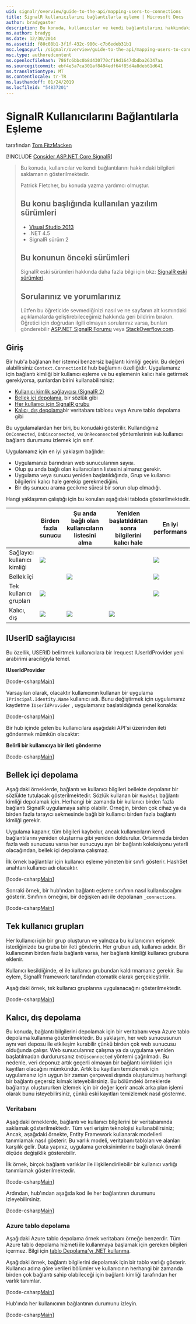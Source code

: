 ```yaml
---
uid: signalr/overview/guide-to-the-api/mapping-users-to-connections
title: SignalR kullanıcılarını bağlantılarla eşleme | Microsoft Docs
author: bradygaster
description: Bu konuda, kullanıcılar ve kendi bağlantılarını hakkındaki bilgileri saklamanın gösterilmektedir. Patrick Fletcher, bu konuda yazma yardımcı olmuştur. Bu konu başlığında kullanılan yazılım sürümleri...
ms.author: bradyg
ms.date: 12/30/2014
ms.assetid: f80c08b1-3f1f-432c-980c-c7b6edeb31b1
msc.legacyurl: /signalr/overview/guide-to-the-api/mapping-users-to-connections
msc.type: authoredcontent
ms.openlocfilehash: 786fc6bbc0b8d430770cf19d1647dbdba26347aa
ms.sourcegitcommit: ebf4e5a7ca301af8494edf64f85d4a8deb61d641
ms.translationtype: MT
ms.contentlocale: tr-TR
ms.lasthandoff: 01/24/2019
ms.locfileid: "54837201"
---
```

<a name="mapping-signalr-users-to-connections"></a>SignalR Kullanıcılarını Bağlantılarla Eşleme
====================
tarafından [Tom FitzMacken](https://github.com/tfitzmac)

[!INCLUDE [Consider ASP.NET Core SignalR](~/includes/signalr/signalr-version-disambiguation.md)]

> Bu konuda, kullanıcılar ve kendi bağlantılarını hakkındaki bilgileri saklamanın gösterilmektedir.
>
> Patrick Fletcher, bu konuda yazma yardımcı olmuştur.
>
> ## <a name="software-versions-used-in-this-topic"></a>Bu konu başlığında kullanılan yazılım sürümleri
>
>
> - [Visual Studio 2013](https://my.visualstudio.com/Downloads?q=visual%20studio%202013)
> - .NET 4.5
> - SignalR sürüm 2
>
>
>
> ## <a name="previous-versions-of-this-topic"></a>Bu konunun önceki sürümleri
>
> SignalR eski sürümleri hakkında daha fazla bilgi için bkz: [SignalR eski sürümleri](../older-versions/index.md).
>
> ## <a name="questions-and-comments"></a>Sorularınız ve yorumlarınız
>
> Lütfen bu öğreticide sevmediğinizi nasıl ve ne sayfanın alt kısmındaki açıklamalarda geliştirebileceğimiz hakkında geri bildirim bırakın. Öğretici için doğrudan ilgili olmayan sorularınız varsa, bunları gönderebilir [ASP.NET SignalR Forumu](https://forums.asp.net/1254.aspx/1?ASP+NET+SignalR) veya [StackOverflow.com](http://stackoverflow.com/).

## <a name="introduction"></a>Giriş

Bir hub'a bağlanan her istemci benzersiz bağlantı kimliği geçirir. Bu değeri alabilirsiniz `Context.ConnectionId` hub bağlamını özelliğidir. Uygulamanız için bağlantı kimliği bir kullanıcı eşleme ve bu eşlemenin kalıcı hale getirmek gerekiyorsa, şunlardan birini kullanabilirsiniz:

- [Kullanıcı kimlik sağlayıcısı (SignalR 2)](#IUserIdProvider)
- [Bellek içi depolama](#inmemory), bir sözlük gibi
- [Her kullanıcı için SignalR grubu](#groups)
- [Kalıcı, dış depolama](#database)bir veritabanı tablosu veya Azure tablo depolama gibi

Bu uygulamalardan her biri, bu konudaki gösterilir. Kullandığınız `OnConnected`, `OnDisconnected`, ve `OnReconnected` yöntemlerinin `Hub` kullanıcı bağlantı durumunu izlemek için sınıf.

Uygulamanız için en iyi yaklaşım bağlıdır:

- Uygulamanızı barındıran web sunucularının sayısı.
- Olup şu anda bağlı olan kullanıcıların listesini almanız gerekir.
- Uygulama veya sunucu yeniden başlatıldığında, Grup ve kullanıcı bilgilerini kalıcı hale gerekip gerekmediğini.
- Bir dış sunucu arama gecikme süresi bir sorun olup olmadığı.

Hangi yaklaşımın çalıştığı için bu konuları aşağıdaki tabloda gösterilmektedir.

|  | Birden fazla sunucu | Şu anda bağlı olan kullanıcıların listesini alma | Yeniden başlatıldıktan sonra bilgilerini kalıcı hale | En iyi performans |
| --- | --- | --- | --- | --- |
| Sağlayıcı kullanıcı kimliği | ![](mapping-users-to-connections/_static/image1.png) |  |  | ![](mapping-users-to-connections/_static/image2.png) |
| Bellek içi |  | ![](mapping-users-to-connections/_static/image3.png) |  | ![](mapping-users-to-connections/_static/image4.png) |
| Tek kullanıcı grupları | ![](mapping-users-to-connections/_static/image5.png) |  |  | ![](mapping-users-to-connections/_static/image6.png) |
| Kalıcı, dış | ![](mapping-users-to-connections/_static/image7.png) | ![](mapping-users-to-connections/_static/image8.png) | ![](mapping-users-to-connections/_static/image9.png) |  |

<a id="IUserIdProvider"></a>

## <a name="iuserid-provider"></a>IUserID sağlayıcısı

Bu özellik, USERID belirtmek kullanıcılara bir Irequest IUserIdProvider yeni arabirimi aracılığıyla temel.

**IUserIdProvider**

[!code-csharp[Main](mapping-users-to-connections/samples/sample1.cs)]

Varsayılan olarak, olacaktır kullanıcının kullanan bir uygulama `IPrincipal.Identity.Name` kullanıcı adı. Bunu değiştirmek için uygulamanız kaydetme `IUserIdProvider` , uygulamanız başlatıldığında genel konakla:

[!code-csharp[Main](mapping-users-to-connections/samples/sample2.cs)]

Bir hub içinde gelen bu kullanıcılara aşağıdaki API'si üzerinden ileti göndermek mümkün olacaktır:

**Belirli bir kullanıcıya bir ileti gönderme**

[!code-csharp[Main](mapping-users-to-connections/samples/sample3.cs?highlight=5)]

<a id="inmemory"></a>

## <a name="in-memory-storage"></a>Bellek içi depolama

Aşağıdaki örneklerde, bağlantı ve kullanıcı bilgileri bellekte depolanır bir sözlükte tutulacak gösterilmektedir. Sözlük kullanan bir `HashSet` bağlantı kimliği depolamak için. Herhangi bir zamanda bir kullanıcı birden fazla bağlantı SignalR uygulamaya sahip olabilir. Örneğin, birden çok cihaz ya da birden fazla tarayıcı sekmesinde bağlı bir kullanıcı birden fazla bağlantı kimliği gerekir.

Uygulama kapanır, tüm bilgileri kaybolur, ancak kullanıcıların kendi bağlantılarını yeniden oluşturma gibi yeniden doldurulur. Ortamınızda birden fazla web sunucusu varsa her sunucuyu ayrı bir bağlantı koleksiyonu yeterli olacağından, bellek içi depolama çalışmaz.

İlk örnek bağlantılar için kullanıcı eşleme yöneten bir sınıfı gösterir. HashSet anahtarı kullanıcı adı olacaktır.

[!code-csharp[Main](mapping-users-to-connections/samples/sample4.cs)]

Sonraki örnek, bir hub'ından bağlantı eşleme sınıfının nasıl kullanılacağını gösterir. Sınıfının örneğini, bir değişken adı ile depolanan `_connections`.

[!code-csharp[Main](mapping-users-to-connections/samples/sample5.cs)]

<a id="groups"></a>

## <a name="single-user-groups"></a>Tek kullanıcı grupları

Her kullanıcı için bir grup oluşturun ve yalnızca bu kullanıcının erişmek istediğinizde bu gruba bir ileti gönderin. Her grubun adı, kullanıcı adıdır. Bir kullanıcının birden fazla bağlantı varsa, her bağlantı kimliği kullanıcı grubuna eklenir.

Kullanıcı kesildiğinde, el ile kullanıcı grubundan kaldırmamanız gerekir. Bu eylem, SignalR framework tarafından otomatik olarak gerçekleştirilir.

Aşağıdaki örnek, tek kullanıcı gruplarına uygulanacağını gösterilmektedir.

[!code-csharp[Main](mapping-users-to-connections/samples/sample6.cs)]

<a id="database"></a>

## <a name="permanent-external-storage"></a>Kalıcı, dış depolama

Bu konuda, bağlantı bilgilerini depolamak için bir veritabanı veya Azure tablo depolama kullanma gösterilmektedir. Bu yaklaşım, her web sunucusunun aynı veri deposu ile etkileşim kurabilir çünkü birden çok web sunucusu olduğunda çalışır. Web sunucularınız çalışma ya da uygulama yeniden başlatılmadan durdurursanız `OnDisconnected` yöntemi çağrılmadı. Bu nedenle, veri deponuz artık geçerli olmayan bir bağlantı kimlikleri için kayıtları olacağını mümkündür. Artık bu kayıtları temizlemek için uygulamanız için uygun bir zaman çerçevesi dışında oluşturulmuş herhangi bir bağlantı geçersiz kılmak isteyebilirsiniz. Bu bölümdeki örneklerde bağlantıyı oluştururken izlemek için bir değer içerir ancak arka plan işlemi olarak bunu isteyebilirsiniz, çünkü eski kayıtları temizlemek nasıl gösterme.

### <a name="database"></a>Veritabanı

Aşağıdaki örneklerde, bağlantı ve kullanıcı bilgilerini bir veritabanında saklamak gösterilmektedir. Tüm veri erişim teknolojisi kullanabilirsiniz; Ancak, aşağıdaki örnekte, Entity Framework kullanarak modelleri tanımlamak nasıl gösterir. Bu varlık modeli, veritabanı tabloları ve alanları karşılık gelir. Data yapınız, uygulama gereksinimlerine bağlı olarak önemli ölçüde değişiklik gösterebilir.

İlk örnek, birçok bağlantı varlıklar ile ilişkilendirilebilir bir kullanıcı varlığı tanımlamak gösterilmektedir.

[!code-csharp[Main](mapping-users-to-connections/samples/sample7.cs)]

Ardından, hub'ından aşağıda kod ile her bağlantının durumunu izleyebilirsiniz.

[!code-csharp[Main](mapping-users-to-connections/samples/sample8.cs)]

<a id="azure"></a>
### <a name="azure-table-storage"></a>Azure tablo depolama

Aşağıdaki Azure tablo depolama örnek veritabanı örneğe benzerdir. Tüm Azure tablo depolama hizmeti ile kullanmaya başlamak için gereken bilgileri içermez. Bilgi için [tablo Depolama'yı .NET kullanma](https://azure.microsoft.com/documentation/articles/storage-dotnet-how-to-use-tables/).

Aşağıdaki örnek, bağlantı bilgilerini depolamak için bir tablo varlığı gösterir. Kullanıcı adına göre verileri bölümler ve kullanıcının herhangi bir zamanda birden çok bağlantı sahip olabileceği için bağlantı kimliği tarafından her varlık tanımlar.

[!code-csharp[Main](mapping-users-to-connections/samples/sample9.cs)]

Hub'ında her kullanıcının bağlantının durumunu izleyin.

[!code-csharp[Main](mapping-users-to-connections/samples/sample10.cs)]
